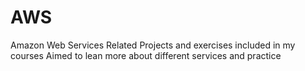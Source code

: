 # AWS
Amazon Web Services Related Projects and exercises included in my courses
Aimed to lean more about different services and practice 
